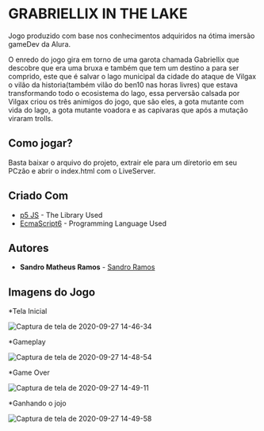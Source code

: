 # GRABRIELLIX IN THE LAKE

Jogo produzido com base nos conhecimentos adquiridos na ótima imersão gameDev da Alura.

O enredo do jogo gira em torno de uma garota chamada Gabriellix que descobre que era uma bruxa e também que tem um destino a para ser comprido, este que é salvar o lago municipal da cidade do ataque de Vilgax o vilão da historia(também vilão do ben10 nas horas livres) que estava transformando todo o ecosistema do lago, essa perversão calsada por Vilgax criou os três animigos do jogo, que são eles, a gota mutante com vida do lago, a gota mutante voadora e as capivaras que após a mutação viraram trolls.   

## Como jogar?

Basta baixar o arquivo do projeto, extrair ele para um díretorio em seu PCzão e abrir o index.html com o LiveServer.


## Criado Com

* [p5 JS](https://p5js.org/) - The Library Used
* [EcmaScript6](https://www.ecma-international.org/ecma-262/6.0/) - Programming Language Used

## Autores

* **Sandro Matheus Ramos** - [Sandro Ramos](https://www.linkedin.com/in/sandro-ramos-5a53011b3/)

## Imagens do Jogo

*Tela Inicial 

![Captura de tela de 2020-09-27 14-46-34](https://user-images.githubusercontent.com/61207420/94372567-36a8d380-00d5-11eb-86f9-f6bdf57d9fe8.png)

*Gameplay

![Captura de tela de 2020-09-27 14-48-54](https://user-images.githubusercontent.com/61207420/94372577-4d4f2a80-00d5-11eb-96d4-ec559fec4dfb.png)

*Game Over

![Captura de tela de 2020-09-27 14-49-11](https://user-images.githubusercontent.com/61207420/94372584-5b04b000-00d5-11eb-9311-e5c2e9129c71.png)

*Ganhando o jojo

![Captura de tela de 2020-09-27 14-49-58](https://user-images.githubusercontent.com/61207420/94372605-7e2f5f80-00d5-11eb-97a3-3293b7b5f4e2.png)